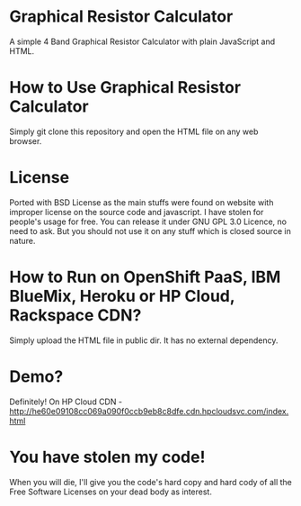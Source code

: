 # Graphical Resistor Calculator

A simple 4 Band Graphical Resistor Calculator with plain JavaScript and HTML. 

# How to Use Graphical Resistor Calculator

Simply git clone this repository and open the HTML file on any web browser.

# License 

Ported with BSD License as the main stuffs were found on website with improper license on the source code and javascript. I have stolen for people's usage for free. You can release it under GNU GPL 3.0 Licence, no need to ask. But you should not use it on any stuff which is closed source in nature.

# How to Run on OpenShift PaaS, IBM BlueMix, Heroku or HP Cloud, Rackspace CDN?

Simply upload the HTML file in public dir. It has no external dependency.

# Demo?

Definitely! On HP Cloud CDN - http://he60e09108cc069a090f0ccb9eb8c8dfe.cdn.hpcloudsvc.com/index.html

# You have stolen my code!

When you will die, I'll give you the code's hard copy and hard cody of all the Free Software Licenses on your dead body as interest. 
